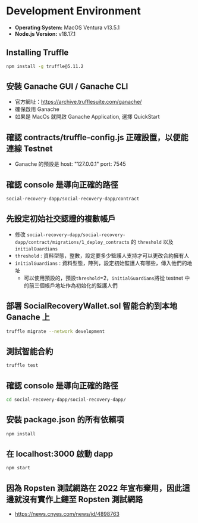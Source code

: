# Development Environment

- **Operating System:** MacOS Ventura v13.5.1
- **Node.js Version:** v18.17.1

## Installing Truffle

```bash
npm install -g truffle@5.11.2
```

## 安裝 Ganache GUI / Ganache CLI
- 官方網址：https://archive.trufflesuite.com/ganache/
- 確保啟用 Ganache 
- 如果是 MacOs 就開啟 Ganache Application, 選擇 QuickStart

## 確認 contracts/truffle-config.js 正確設置，以便能連線 Testnet
- Ganache 的預設是 host: "127.0.0.1" port: 7545

## 確認 console 是導向正確的路徑
```bash
social-recovery-dapp/social-recovery-dapp/contract
```

## 先設定初始社交認證的複數帳戶
- 修改 `social-recovery-dapp/social-recovery-dapp/contract/migrations/1_deploy_contracts` 的 `threshold` 以及 `initialGuardians`
- `threshold` : 資料型態，整數，設定要多少監護人支持才可以更改合約擁有人
- `initialGuardians` : 資料型態，陣列，設定初始監護人有哪些，傳入他們的地址
   - 可以使用預設的，預設`threshold`=2，`initialGuardians`將從 testnet 中的前三個帳戶地址作為初始化的監護人們

## 部署 SocialRecoveryWallet.sol 智能合約到本地 Ganache 上
```bash
truffle migrate --network development
```

## 測試智能合約
```bash
truffle test
```

## 確認 console 是導向正確的路徑
```bash
cd social-recovery-dapp/social-recovery-dapp/
```

## 安裝 package.json 的所有依賴項
```bash
npm install
```

## 在 localhost:3000 啟動 dapp
```bash
npm start
```
## 因為 Ropsten 測試網路在 2022 年宣布棄用，因此這邊就沒有實作上鏈至 Ropsten 測試網路
- https://news.cnyes.com/news/id/4898763